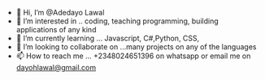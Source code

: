 - 👋 Hi, I’m @Adedayo Lawal
- 👀 I’m interested in .. coding, teaching programming, building applications of any kind
- 🌱 I’m currently learning ... Javascript, C#,Python, CSS,
- 💞️ I’m looking to collaborate on ...many projects on any of the languages
- 📫 How to reach me ... +2348024651396 on whatsapp or email me on dayohlawal@gmail.com

<!---
Adedayo76/Adedayo76 is a ✨ special ✨ repository because its `README.md` (this file) appears on your GitHub profile.
You can click the Preview link to take a look at your changes.
--->
